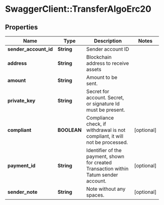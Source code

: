 # SwaggerClient::TransferAlgoErc20

## Properties
Name | Type | Description | Notes
------------ | ------------- | ------------- | -------------
**sender_account_id** | **String** | Sender account ID | 
**address** | **String** | Blockchain address to receive assets | 
**amount** | **String** | Amount to be sent. | 
**private_key** | **String** | Secret for account. Secret, or signature Id must be present. | 
**compliant** | **BOOLEAN** | Compliance check, if withdrawal is not compliant, it will not be processed. | [optional] 
**payment_id** | **String** | Identifier of the payment, shown for created Transaction within Tatum sender account. | [optional] 
**sender_note** | **String** | Note without any spaces. | [optional] 

